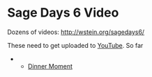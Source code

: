 

# Sage Days 6 Video

Dozens of videos: <a class="http" href="http://wstein.org/sagedays6/">http://wstein.org/sagedays6/</a> 

These need to get uploaded to <a href="/YouTube">YouTube</a>.  So far 

   * - <a class="http" href="http://youtu.be/XKkL-CkBFq8">Dinner Moment</a> 